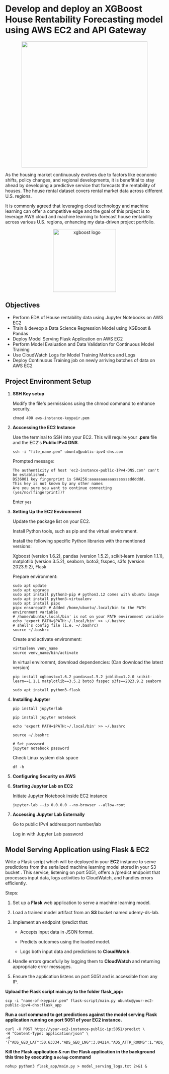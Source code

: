 # Develop and deploy an XGBoost House Rentability Forecasting model using AWS EC2 and API Gateway

<center><img src='https://media2.dev.to/dynamic/image/width=1000,height=420,fit=cover,gravity=auto,format=auto/https%3A%2F%2Fdev-to-uploads.s3.amazonaws.com%2Fi%2F5p94qxqe2w9vzchif3ll.jpg' alt='' width='400' align='center'>
</center>

As the housing market continuously evolves due to factors like economic shifts, policy changes, and regional developments, it is benefitial to stay ahead by developing a predictive service that forecasts the rentability of houses. The house rental dataset covers rental market data across different U.S. regions. 

It is commonly agreed that leveraging cloud technology and machine learning can offer a competitive edge and the goal of this project is to leverage AWS cloud and machine learning to forecast house rentability across various U.S. regions, enhancing my data-driven project portfolio.

<center><img src='https://upload.wikimedia.org/wikipedia/commons/6/69/XGBoost_logo.png' alt='xgboost logo' width='200' align='center'></center>

## Objectives

* Perform EDA of House rentability data using Jupyter Notebooks on AWS EC2
* Train & deveop a Data Science Regression Model using XGBoost & Pandas
* Deploy Model Serving Flask Application on AWS EC2
* Perform Model Evaluation and Data Validation for Continuous Model Training
* Use CloudWatch Logs for Model Training Metrics and Logs
* Deploy Continuous Training job on newly arriving batches of data on AWS EC2


## Project Environment Setup

1. **SSH Key setup**

    Modify the file's permissions using the chmod command to enhance security.

    ```
    chmod 400 aws-instance-keypair.pem
    ```

1. **Acccessing the EC2 Instance**

    Use the terminal to SSH into your EC2. This will require your **.pem** file and the EC2's **Public IPv4 DNS**.

    ```
    ssh -i "file_name.pem" ubuntu@public-ipv4-dns.com 
    ```

    Prompted message:

    ```
    The authenticity of host 'ec2-instance-public-IPv4-DNS.com' can't be established.
    DS36001 key fingerprint is SHA256:aaaaaaaaaaasssssssdddddd.
    This key is not known by any other names
    Are you sure you want to continue connecting (yes/no/[fingerprint])?
    ```

    Enter `yes`

1. **Setting Up the EC2 Environment**

    Update the package list on your EC2.

    Install Python tools, such as pip and the virtual environment.

    Install the following specific Python libraries with the mentioned versions:

    Xgboost (version 1.6.2), pandas (version 1.5.2), scikit-learn (version 1.1.1), matplotlib (version 3.5.2), seaborn, boto3, fsspec, s3fs (version 2023.9.2), Flask

    Prepare environment:

    ```
    sudo apt update
    sudo apt upgrade
    sudo apt install python3-pip # python3.12 comes with ubuntu image 
    sudo apt install python3-virtualenv
    sudo apt install pipx
    pipx ensurepath # Added /home/ubuntu/.local/bin to the PATH environment variable
    # /home/ubuntu/.local/bin' is not on your PATH environment variable
    echo 'export PATH=$PATH:~/.local/bin' >> ~/.bashrc
    # shell's config file (i.e. ~/.bashrc)
    source ~/.bashrc
    
    ```

    Create and activate environment:

    ```
    virtualenv venv_name
    source venv_name/bin/activate
    ```

    In virtual environmnt, download dependencies: (Can download the latest version)

    ```
    pip install xgboost==1.6.2 pandas==1.5.2 joblib==1.2.0 scikit-learn==1.1.1 matplotlib==3.5.2 boto3 fsspec s3fs==2023.9.2 seaborn 
    
    sudo apt install python3-flask
    ```

1. **Installing Jupyter**

    ```
    pip install jupyterlab
    
    pip install jupyter notebook
    
    echo 'export PATH=$PATH:~/.local/bin' >> ~/.bashrc
    
    source ~/.bashrc

    # Set password
    jupyter notebook password
    ```

    Check Linux system disk space

    ```
    df -h
    ```

1. **Configuring Security on AWS**

1. **Starting Jupyter Lab on EC2**

    Initiate Jupyter Notebook inside EC2 instance

    ```
    jupyter-lab --ip 0.0.0.0 --no-browser --allow-root
    ```

1. **Accessing Jupyter Lab Externally**

    Go to public IPv4 address:port number/lab

    Log in with Jupyter Lab password

## Model Serving Application using Flask & EC2

Write a Flask script which will be deployed in your **EC2** instance to serve predictions from the serialized machine learning model stored in your S3 bucket . This service, listening on port 5051, offers a /predict endpoint that processes input data, logs activities to CloudWatch, and handles errors efficiently. 

Steps:

1. Set up a **Flask** web application to serve a machine learning model.

1. Load a trained model artifact from an **S3** bucket named udemy-ds-lab.

1. Implement an endpoint /predict that:

    * Accepts input data in JSON format.

    * Predicts outcomes using the loaded model.

    * Logs both input data and predictions to **CloudWatch**.

1. Handle errors gracefully by logging them to **CloudWatch** and returning appropriate error messages.

1. Ensure the application listens on port 5051 and is accessible from any IP.

**Upload the Flask script main.py to the folder flask_app:**

```
scp -i "name-of-keypair.pem" flask-script/main.py ubuntu@your-ec2-public-ipv4-dns:flask_app
```

**Run a curl command to get predictions against the model serving Flask application running on port 5051 of your EC2 instance.**

```
curl -X POST http://your-ec2-instance-public-ip:5051/predict \
-H "Content-Type: application/json" \
-d '{"ADS_GEO_LAT":50.63334,"ADS_GEO_LNG":3.04214,"ADS_ATTR_ROOMS":1,"ADS_ATTR_SQUARE":20,"ADS_ATTR_REAL_ESTATE_TYPE_NUM":1,"ADS_ATTR_FURNISHED_NUM":2}'
```

**Kill the Flask application & run the Flask application in the background this time by executing a `nohup` command**

```
nohup python3 flask_app/main.py > model_serving_logs.txt 2>&1 &
```


